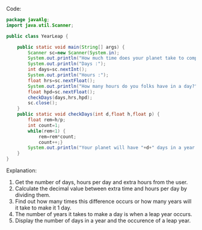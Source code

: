 Code:
```java
package javaAlg;
import java.util.Scanner;

public class YearLeap {

	public static void main(String[] args) {
		Scanner sc=new Scanner(System.in);
		System.out.println("How much time does your planet take to complete a revolution around your star or blackhole?");
		System.out.println("Days :");
		int days=sc.nextInt();
		System.out.println("Hours :");
		float hrs=sc.nextFloat();
		System.out.println("How many hours do you folks have in a day?");
		float hpd=sc.nextFloat();
		checkDays(days,hrs,hpd);
		sc.close();
	}
	public static void checkDays(int d,float h,float p) {
		float rem=h/p;
		int count=1;
		while(rem<1) {
			rem=rem*count;
			count++;}
		System.out.println("Your planet will have "+d+" days in a year and a leap year every "+count+" year/s.");
	}
}
```
Explanation:
1. Get the number of days, hours per day and extra hours from the user.
2. Calculate the decimal value between extra time and hours per day by dividing them. 
3. Find out how many times this difference occurs or how many years will it take to make it 1 day.
4. The number of years it takes to make a day is when a leap year occurs.
5. Display the number of days in a year and the occurence of a leap year.
